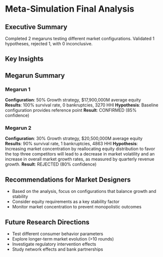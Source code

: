 # Meta-Simulation Final Analysis

## Executive Summary
Completed 2 megaruns testing different market configurations.
Validated 1 hypotheses, rejected 1, with 0 inconclusive.

## Key Insights

## Megarun Summary

### Megarun 1
**Configuration**: 50% Growth strategy, $17,900,000M average equity
**Results**: 100% survival rate, 0 bankruptcies, 3270 HHI
**Hypothesis**: Baseline configuration provides reference point
**Result**: CONFIRMED (85% confidence)

### Megarun 2
**Configuration**: 30% Growth strategy, $20,500,000M average equity
**Results**: 90% survival rate, 1 bankruptcies, 4863 HHI
**Hypothesis**: Increasing market concentration by reallocating equity distribution to favor the top three competitors will lead to a decrease in market volatility and an increase in overall market growth rates, as measured by quarterly revenue growth.
**Result**: REJECTED (80% confidence)

## Recommendations for Market Designers
- Based on the analysis, focus on configurations that balance growth and stability
- Consider equity requirements as a key stability factor
- Monitor market concentration to prevent monopolistic outcomes

## Future Research Directions
- Test different consumer behavior parameters
- Explore longer-term market evolution (>10 rounds)
- Investigate regulatory intervention effects
- Study network effects and bank partnerships